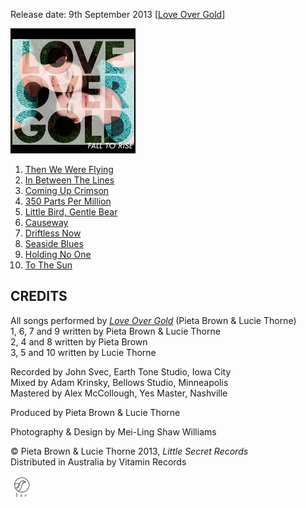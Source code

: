<!--| ## FALL TO RISE |-->

Release date: 9th September 2013 [[Love Over Gold](http://love-over-gold.com)]

![](data/image/cover/fall-to-rise.jpg)

1. [Then We Were Flying](?p=albums/fall-to-rise/texts#then-we-were-flying)
2. [In Between The Lines](?p=albums/fall-to-rise/texts#in-between-the-lines)
3. [Coming Up Crimson](?p=albums/fall-to-rise/texts#coming-up-crimson)
4. [350 Parts Per Million](?p=albums/fall-to-rise/texts#parts-per-million)
5. [Little Bird, Gentle Bear](?p=albums/fall-to-rise/texts#little-bird-gentle-bear)
6. [Causeway](?p=albums/fall-to-rise/texts#causeway)
7. [Driftless Now](?p=albums/fall-to-rise/texts#driftless-now)
8. [Seaside Blues](?p=albums/fall-to-rise/texts#seaside-blues)
9. [Holding No One](?p=albums/fall-to-rise/texts#holding-no-one)
10. [To The Sun](?p=/albums/fall-to-rise/texts#to-the-sun)



## CREDITS

All songs performed by [_Love Over Gold_](http://love-over-gold.com) (Pieta Brown & Lucie Thorne)  
1, 6, 7 and 9 written by Pieta Brown & Lucie Thorne  
2, 4 and 8 written by Pieta Brown  
3, 5 and 10 written by Lucie Thorne

Recorded by John Svec, Earth Tone Studio, Iowa City  
Mixed by Adam Krinsky, Bellows Studio, Minneapolis  
Mastered by Alex McCollough, Yes Master, Nashville

Produced by Pieta Brown & Lucie Thorne

Photography & Design by Mei-Ling Shaw Williams

&copy; Pieta Brown & Lucie Thorne 2013, *Little Secret Records*  
Distributed in Australia by Vitamin Records

![](data/image/ground/lsr-35.png)
